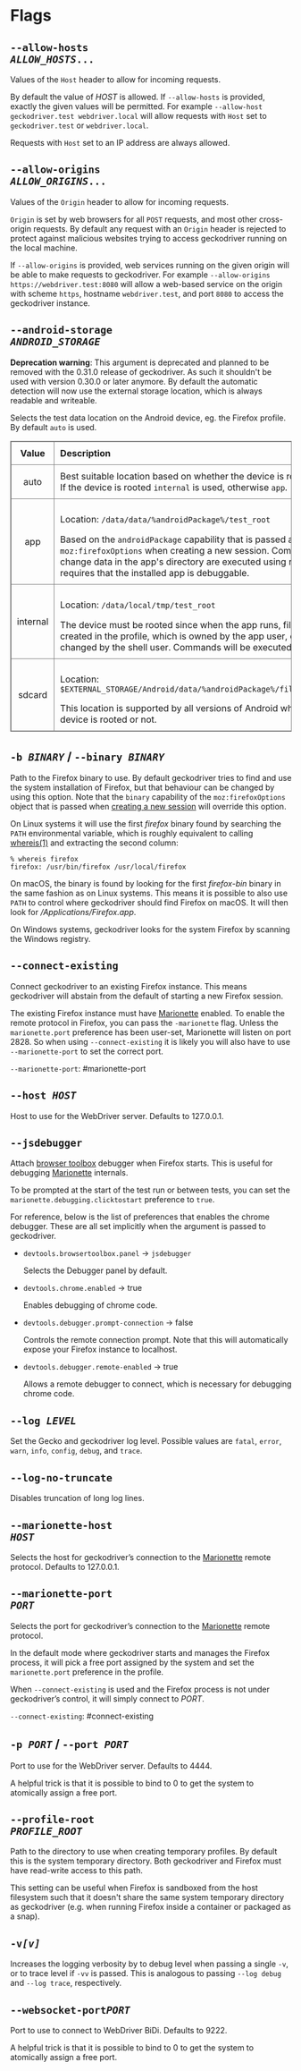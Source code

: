 <!-- markdownlint-disable MD033 -->
# Flags

## <code>--allow-hosts <var>ALLOW_HOSTS</var>...</code>

Values of the `Host` header to allow for incoming requests.

By default the value of <var>HOST</var> is allowed. If `--allow-hosts`
is provided, exactly the given values will be permitted. For example
`--allow-host geckodriver.test webdriver.local` will allow requests
with `Host` set to `geckodriver.test` or `webdriver.local`.

Requests with `Host` set to an IP address are always allowed.

## <code>--allow-origins <var>ALLOW_ORIGINS</var>...</code>

Values of the `Origin` header to allow for incoming requests.

`Origin` is set by web browsers for all `POST` requests, and most
other cross-origin requests. By default any request with an `Origin`
header is rejected to protect against malicious websites trying to
access geckodriver running on the local machine.

If `--allow-origins` is provided, web services running on the given
origin will be able to make requests to geckodriver. For example
`--allow-origins https://webdriver.test:8080` will allow a web-based
service on the origin with scheme `https`, hostname `webdriver.test`,
and port `8080` to access the geckodriver instance.

## <code>&#x2D;&#x2D;android-storage <var>ANDROID_STORAGE</var></code>

**Deprecation warning**: This argument is deprecated and planned to be removed
with the 0.31.0 release of geckodriver. As such it shouldn't be used with version
0.30.0 or later anymore. By default the automatic detection will now use the
external storage location, which is always readable and writeable.

Selects the test data location on the Android device, eg. the Firefox profile.
By default `auto` is used.

<style type="text/css">
  table { width: 100%; margin-bottom: 2em; }
  table, th, td { border: solid gray 1px; }
  td, th { padding: 10px; text-align: left; vertical-align: middle; }
  td:nth-child(1), th:nth-child(1) { width: 10em; text-align: center; }
</style>

<table>
 <thead>
  <tr>
    <th>Value
    <th>Description
  </tr>
 </thead>

 <tr>
  <td>auto
  <td>Best suitable location based on whether the device is rooted.<br/>
    If the device is rooted <code>internal</code> is used, otherwise <code>app</code>.
 <tr>
  <td>app
  <td><p>Location: <code>/data/data/%androidPackage%/test_root</code></p>
    Based on the <code>androidPackage</code> capability that is passed as part of
    <code>moz:firefoxOptions</code> when creating a new session. Commands that
    change data in the app's directory are executed using run-as. This requires
    that the installed app is debuggable.
 <tr>
  <td>internal
  <td><p>Location: <code>/data/local/tmp/test_root</code></p>
    The device must be rooted since when the app runs, files that are created
    in the profile, which is owned by the app user, cannot be changed by the
    shell user. Commands will be executed via <code>su</code>.
 <tr>
  <td>sdcard
  <td><p>Location: <code>$EXTERNAL_STORAGE/Android/data/%androidPackage%/files/test_root</code></p>
    This location is supported by all versions of Android whether if the device
    is rooted or not.
</table>

## <code>-b <var>BINARY</var></code> / <code>&#x2D;&#x2D;binary <var>BINARY</var></code>

Path to the Firefox binary to use.  By default geckodriver tries to
find and use the system installation of Firefox, but that behaviour
can be changed by using this option.  Note that the `binary`
capability of the `moz:firefoxOptions` object that is passed when
[creating a new session] will override this option.

On Linux systems it will use the first _firefox_ binary found
by searching the `PATH` environmental variable, which is roughly
equivalent to calling [whereis(1)] and extracting the second column:

```shell
% whereis firefox
firefox: /usr/bin/firefox /usr/local/firefox
```

On macOS, the binary is found by looking for the first _firefox-bin_
binary in the same fashion as on Linux systems.  This means it is
possible to also use `PATH` to control where geckodriver should
find Firefox on macOS.  It will then look for _/Applications/Firefox.app_.

On Windows systems, geckodriver looks for the system Firefox by
scanning the Windows registry.

[creating a new session]: https://w3c.github.io/webdriver/#new-session
[whereis(1)]: http://www.manpagez.com/man/1/whereis/

## <code>&#x2D;&#x2D;connect-existing</code>

Connect geckodriver to an existing Firefox instance.  This means
geckodriver will abstain from the default of starting a new Firefox
session.

The existing Firefox instance must have [Marionette] enabled.
To enable the remote protocol in Firefox, you can pass the
`-marionette` flag.  Unless the `marionette.port` preference
has been user-set, Marionette will listen on port 2828.  So when
using `--connect-existing` it is likely you will also have to use
`--marionette-port` to set the correct port.

`--marionette-port`: #marionette-port

## <code>&#x2D;&#x2D;host <var>HOST</var></code>

Host to use for the WebDriver server.  Defaults to 127.0.0.1.

## <code>&#x2D;&#x2D;jsdebugger</code>

Attach [browser toolbox] debugger when Firefox starts.  This is
useful for debugging [Marionette] internals.

To be prompted at the start of the test run or between tests,
you can set the `marionette.debugging.clicktostart` preference to
`true`.

For reference, below is the list of preferences that enables the
chrome debugger. These are all set implicitly when the
argument is passed to geckodriver.

* `devtools.browsertoolbox.panel` -> `jsdebugger`

    Selects the Debugger panel by default.

* `devtools.chrome.enabled` → true

    Enables debugging of chrome code.

* `devtools.debugger.prompt-connection` → false

    Controls the remote connection prompt.  Note that this will
    automatically expose your Firefox instance to localhost.

* `devtools.debugger.remote-enabled` → true

    Allows a remote debugger to connect, which is necessary for
    debugging chrome code.

[browser toolbox]: https://developer.mozilla.org/en-US/docs/Tools/Browser_Toolbox

## <code>&#x2D;&#x2D;log <var>LEVEL</var></code>

Set the Gecko and geckodriver log level.  Possible values are `fatal`,
`error`, `warn`, `info`, `config`, `debug`, and `trace`.

## <code>&#x2D;&#x2D;log-no-truncate</code>

Disables truncation of long log lines.

## <code>&#x2D;&#x2D;marionette-host <var>HOST</var></code>

Selects the host for geckodriver’s connection to the [Marionette]
remote protocol. Defaults to 127.0.0.1.

## <code>&#x2D;&#x2D;marionette-port <var>PORT</var></code>

Selects the port for geckodriver’s connection to the [Marionette]
remote protocol.

In the default mode where geckodriver starts and manages the Firefox
process, it will pick a free port assigned by the system and set the
`marionette.port` preference in the profile.

When `--connect-existing` is used and the Firefox process is not
under geckodriver’s control, it will simply connect to <var>PORT</var>.

`--connect-existing`: #connect-existing

## <code>-p <var>PORT</var></code> / <code>&#x2D;&#x2D;port <var>PORT</var></code>

Port to use for the WebDriver server.  Defaults to 4444.

A helpful trick is that it is possible to bind to 0 to get the
system to atomically assign a free port.

## <code>&#x2D;&#x2D;profile-root <var>PROFILE_ROOT</var></code>

Path to the directory to use when creating temporary profiles. By
default this is the system temporary directory. Both geckodriver and
Firefox must have read-write access to this path.

This setting can be useful when Firefox is sandboxed from the host
filesystem such that it doesn't share the same system temporary
directory as geckodriver (e.g. when running Firefox inside a container
or packaged as a snap).

## <code>-v<var>[v]</var></code>

Increases the logging verbosity by to debug level when passing
a single `-v`, or to trace level if `-vv` is passed.  This is
analogous to passing `--log debug` and `--log trace`, respectively.

## <code>&#x2D;&#x2D;websocket-port<var>PORT</var></code>

Port to use to connect to WebDriver BiDi. Defaults to 9222.

A helpful trick is that it is possible to bind to 0 to get the
system to atomically assign a free port.

[Marionette]: /testing/marionette/index.rst
